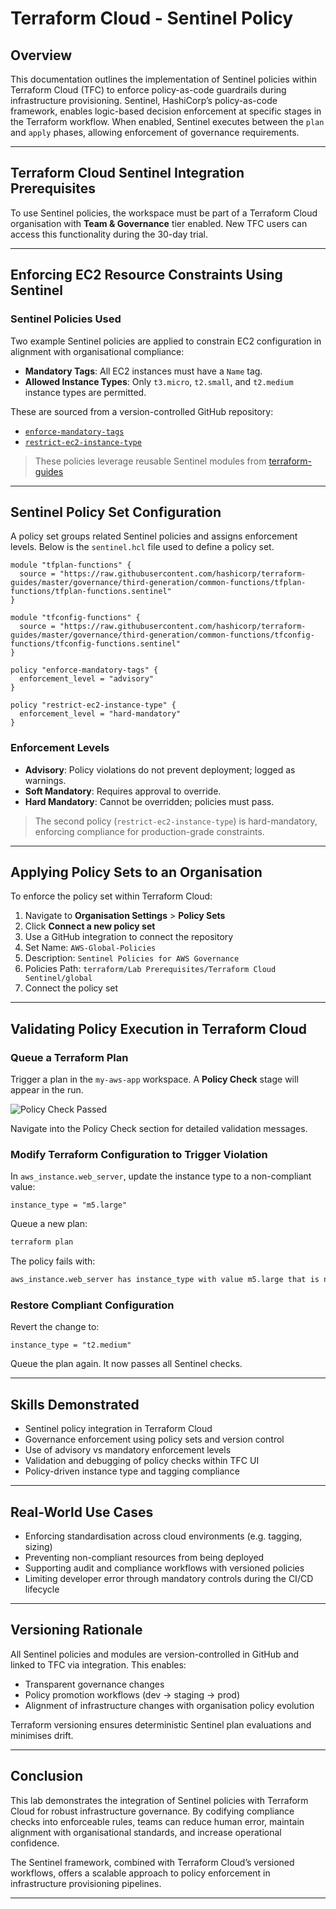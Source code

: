 # Terraform Cloud - Sentinel Policy

## Overview

This documentation outlines the implementation of Sentinel policies within Terraform Cloud (TFC) to enforce policy-as-code guardrails during infrastructure provisioning. Sentinel, HashiCorp’s policy-as-code framework, enables logic-based decision enforcement at specific stages in the Terraform workflow. When enabled, Sentinel executes between the `plan` and `apply` phases, allowing enforcement of governance requirements.

---

## Terraform Cloud Sentinel Integration Prerequisites

To use Sentinel policies, the workspace must be part of a Terraform Cloud organisation with **Team & Governance** tier enabled. New TFC users can access this functionality during the 30-day trial.

---

## Enforcing EC2 Resource Constraints Using Sentinel

### Sentinel Policies Used

Two example Sentinel policies are applied to constrain EC2 configuration in alignment with organisational compliance:

- **Mandatory Tags**: All EC2 instances must have a `Name` tag.
- **Allowed Instance Types**: Only `t3.micro`, `t2.small`, and `t2.medium` instance types are permitted.

These are sourced from a version-controlled GitHub repository:

- [`enforce-mandatory-tags`](https://github.com/btkrausen/hashicorp/blob/master/terraform/Lab%20Prerequisites/Terraform%20Cloud%20Sentinel/global/enforce-mandatory-tags.sentinel)
- [`restrict-ec2-instance-type`](https://github.com/btkrausen/hashicorp/blob/master/terraform/Lab%20Prerequisites/Terraform%20Cloud%20Sentinel/global/restrict-ec2-instance-type.sentinel)

> These policies leverage reusable Sentinel modules from [terraform-guides](https://github.com/hashicorp/terraform-guides/tree/master/governance/third-generation)

---

## Sentinel Policy Set Configuration

A policy set groups related Sentinel policies and assigns enforcement levels. Below is the `sentinel.hcl` file used to define a policy set.

```hcl
module "tfplan-functions" {
  source = "https://raw.githubusercontent.com/hashicorp/terraform-guides/master/governance/third-generation/common-functions/tfplan-functions/tfplan-functions.sentinel"
}

module "tfconfig-functions" {
  source = "https://raw.githubusercontent.com/hashicorp/terraform-guides/master/governance/third-generation/common-functions/tfconfig-functions/tfconfig-functions.sentinel"
}

policy "enforce-mandatory-tags" {
  enforcement_level = "advisory"
}

policy "restrict-ec2-instance-type" {
  enforcement_level = "hard-mandatory"
}
```

### Enforcement Levels

- **Advisory**: Policy violations do not prevent deployment; logged as warnings.
- **Soft Mandatory**: Requires approval to override.
- **Hard Mandatory**: Cannot be overridden; policies must pass.

> The second policy (`restrict-ec2-instance-type`) is hard-mandatory, enforcing compliance for production-grade constraints.

---

## Applying Policy Sets to an Organisation

To enforce the policy set within Terraform Cloud:

1. Navigate to **Organisation Settings** > **Policy Sets**
2. Click **Connect a new policy set**
3. Use a GitHub integration to connect the repository
4. Set Name: `AWS-Global-Policies`
5. Description: `Sentinel Policies for AWS Governance`
6. Policies Path: `terraform/Lab Prerequisites/Terraform Cloud Sentinel/global`
7. Connect the policy set

---

## Validating Policy Execution in Terraform Cloud

### Queue a Terraform Plan

Trigger a plan in the `my-aws-app` workspace. A **Policy Check** stage will appear in the run.

![Policy Check Passed](img/tfc_sentinel_run_passed.png)

Navigate into the Policy Check section for detailed validation messages.

### Modify Terraform Configuration to Trigger Violation

In `aws_instance.web_server`, update the instance type to a non-compliant value:

```hcl
instance_type = "m5.large"
```

Queue a new plan:

```bash
terraform plan
```

The policy fails with:

```bash
aws_instance.web_server has instance_type with value m5.large that is not in the allowed list: [t3.micro, t2.small, t2.medium]
```

### Restore Compliant Configuration

Revert the change to:

```hcl
instance_type = "t2.medium"
```

Queue the plan again. It now passes all Sentinel checks.

---

## Skills Demonstrated

- Sentinel policy integration in Terraform Cloud
- Governance enforcement using policy sets and version control
- Use of advisory vs mandatory enforcement levels
- Validation and debugging of policy checks within TFC UI
- Policy-driven instance type and tagging compliance

---

## Real-World Use Cases

- Enforcing standardisation across cloud environments (e.g. tagging, sizing)
- Preventing non-compliant resources from being deployed
- Supporting audit and compliance workflows with versioned policies
- Limiting developer error through mandatory controls during the CI/CD lifecycle

---

## Versioning Rationale

All Sentinel policies and modules are version-controlled in GitHub and linked to TFC via integration. This enables:

- Transparent governance changes
- Policy promotion workflows (dev → staging → prod)
- Alignment of infrastructure changes with organisation policy evolution

Terraform versioning ensures deterministic Sentinel plan evaluations and minimises drift.

---

## Conclusion

This lab demonstrates the integration of Sentinel policies with Terraform Cloud for robust infrastructure governance. By codifying compliance checks into enforceable rules, teams can reduce human error, maintain alignment with organisational standards, and increase operational confidence.

The Sentinel framework, combined with Terraform Cloud’s versioned workflows, offers a scalable approach to policy enforcement in infrastructure provisioning pipelines.

---
